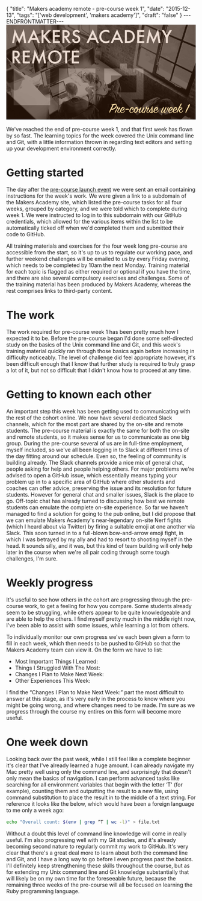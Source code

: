 {
  "title": "Makers academy remote - pre-course week 1",
  "date": "2015-12-13",
  "tags": "['web development', 'makers academy']",
  "draft": "false"
}
---ENDFRONTMATTER---
![Makers Academy remote pre-course week 1](media/makers-academy-remote-pre-course-week-1-header.png "Makers Academy remote pre-course week 1")

We've reached the end of pre-course week 1, and that first week has flown by so fast. The learning topics for the week covered the Unix command line and Git, with a little information thrown in regarding text editors and setting up your development environment correctly.

# Getting started

The day after the <a href="makers-academy-remote-the-pre-course-launch-event.html" class="link">pre-course launch event</a> we were sent an email containing instructions for the week's work. We were given a link to a subdomain of the Makers Academy site, which listed the pre-course tasks for all four weeks, grouped by category, and we were told which to complete during week 1. We were instructed to log in to this subdomain with our GitHub credentials, which allowed for the various items within the list to be automatically ticked off when we'd completed them and submitted their code to GitHub.

All training materials and exercises for the four week long pre-course are accessible from the start, so it's up to us to regulate our working pace, and further weekend challenges will be emailed to us by every Friday evening, which needs to be completed by 10am the next Monday. Training material for each topic is flagged as either required or optional if you have the time, and there are also several compulsory exercises and challenges. Some of the training material has been produced by Makers Academy, whereas the rest comprises links to third-party content.

# The work

The work required for pre-course week 1 has been pretty much how I expected it to be. Before the pre-course began I'd done some self-directed study on the basics of the Unix command line and Git, and this week's training material quickly ran through those basics again before increasing in difficulty noticeably. The level of challenge did feel appropriate however, it's been difficult enough that I know that further study is required to truly grasp a lot of it, but not so difficult that I didn't know how to proceed at any time.

# Getting to known each other

An important step this week has been getting used to communicating with the rest of the cohort online. We now have several dedicated Slack channels, which for the most part are shared by the on-site and remote students. The pre-course material is exactly the same for both the on-site and remote students, so it makes sense for us to communicate as one big group. During the pre-course several of us are in full-time employment, myself included, so we've all been logging in to Slack at different times of the day fitting around our schedule. Even so, the feeling of community is building already. The Slack channels provide a nice mix of general chat, people asking for help and people helping others. For major problems we're advised to open a GitHub issue, which essentially means typing your problem up in to a specific area of GitHub where other students and coaches can offer advice, preserving the issue and its resolution for future students. However for general chat and smaller issues, Slack is the place to go. Off-topic chat has already turned to discussing how best we remote students can emulate the complete on-site experience. So far we haven't managed to find a solution for going to the pub online, but I did propose that we can emulate Makers Academy's near-legendary on-site Nerf fights (which I heard about via Twitter) by firing a suitable emoji at one another via Slack. This soon turned in to a full-blown bow-and-arrow emoji fight, in which I was betrayed by my ally and had to resort to shooting myself in the head. It sounds silly, and it was, but this kind of team building will only help later in the course when we're all pair coding through some tough challenges, I'm sure.

# Weekly progress

It's useful to see how others in the cohort are progressing through the pre-course work, to get a feeling for how you compare. Some students already seem to be struggling, while others appear to be quite knowledgeable and are able to help the others. I find myself pretty much in the middle right now, I've been able to assist with some issues, while learning a lot from others.

To individually monitor our own progress we've each been given a form to fill in each week, which then needs to be pushed to GitHub so that the Makers Academy team can view it. On the form we have to list:

- Most Important Things I Learned:
- Things I Struggled With The Most:
- Changes I Plan to Make Next Week:
- Other Experiences This Week:

I find the “Changes I Plan to Make Next Week:” part the most difficult to answer at this stage, as it's very early in the process to know where you might be going wrong, and where changes need to be made. I'm sure as we progress through the course my entires on this form will become more useful.

# One week down

Looking back over the past week, while I still feel like a complete beginner it's clear that I've already learned a huge amount. I can already navigate my Mac pretty well using only the command line, and surprisingly that doesn't only mean the basics of navigation. I can perform advanced tasks like searching for all environment variables that begin with the letter ‘T' (for example), counting them and outputting the result to a new file, using command substitution to place the result in to the middle of a text string. For reference it looks like the below, which would have been a foreign language to me only a week ago:

```bash
echo "Overall count: $(env | grep ^T | wc -l)" > file.txt
```

Without a doubt this level of command line knowledge will come in really useful. I'm also progressing well with my Git studies, and it's already becoming second nature to regularly commit my work to GitHub. It's very clear that there's a great deal more to learn about both the command line and Git, and I have a long way to go before I even progress past the basics. I'll definitely keep strengthening these skills throughout the course, but as for extending my Unix command line and Git knowledge substantially that will likely be on my own time for the foreseeable future, because the remaining three weeks of the pre-course will all be focused on learning the Ruby programming language.